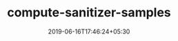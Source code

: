 ---
title: "compute-sanitizer-samples"
date: 2019-06-16T17:46:24+05:30
type: "organisations"
org_name: "NVIDIA Corporation"
repo_desc: "Samples demonstrating how to use the Compute Sanitizer Public API"
repo_link: https://github.com/NVIDIA/compute-sanitizer-samples
---